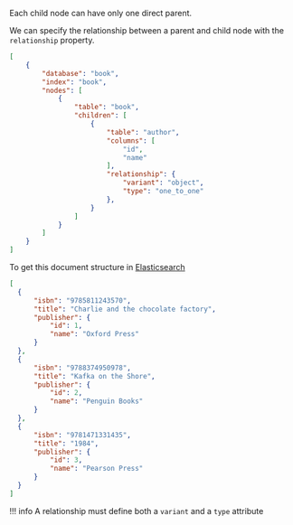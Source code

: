 Each child node can have only one direct parent.

We can specify the relationship between a parent and child node with the `relationship` property.

```JSON
[
    {
        "database": "book",
        "index": "book",
        "nodes": [
            {
                "table": "book",
                "children": [
                    {
                        "table": "author",
                        "columns": [
                            "id",
                            "name"
                        ],
                        "relationship": {
                            "variant": "object",
                            "type": "one_to_one"
                        },
                    }
                ]
            }
        ]
    }
]
```

To get this document structure in [Elasticsearch](https://www.elastic.co/products/elastic-stack)

```JSON
[
  {
      "isbn": "9785811243570",
      "title": "Charlie and the chocolate factory",
      "publisher": {
          "id": 1,
          "name": "Oxford Press"
      }
  },
  {
      "isbn": "9788374950978",
      "title": "Kafka on the Shore",
      "publisher": {
          "id": 2,
          "name": "Penguin Books"
      }
  },
  {
      "isbn": "9781471331435",
      "title": "1984",
      "publisher": {
          "id": 3,
          "name": "Pearson Press"
      }
  }
]
```

!!! info
    A relationship must define both a `variant` and a `type` attribute

